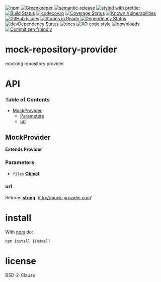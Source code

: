[![npm](https://img.shields.io/npm/v/mock-repository-provider.svg)](https://www.npmjs.com/package/mock-repository-provider)
[![Greenkeeper](https://badges.greenkeeper.io/arlac77/mock-repository-provider.svg)](https://greenkeeper.io/)
[![semantic-release](https://img.shields.io/badge/%20%20%F0%9F%93%A6%F0%9F%9A%80-semantic--release-e10079.svg)](https://github.com/arlac77/mock-repository-provider)
[![styled with prettier](https://img.shields.io/badge/styled_with-prettier-ff69b4.svg)](https://github.com/prettier/prettier)
[![Build Status](https://secure.travis-ci.org/arlac77/mock-repository-provider.png)](http://travis-ci.org/arlac77/mock-repository-provider)
[![codecov.io](http://codecov.io/github/arlac77/mock-repository-provider/coverage.svg?branch=master)](http://codecov.io/github/arlac77/mock-repository-provider?branch=master)
[![Coverage Status](https://coveralls.io/repos/arlac77/mock-repository-provider/badge.svg)](https://coveralls.io/r/arlac77/mock-repository-provider)
[![Known Vulnerabilities](https://snyk.io/test/github/arlac77/mock-repository-provider/badge.svg)](https://snyk.io/test/github/arlac77/mock-repository-provider)
[![GitHub Issues](https://img.shields.io/github/issues/arlac77/mock-repository-provider.svg?style=flat-square)](https://github.com/arlac77/mock-repository-provider/issues)
[![Stories in Ready](https://badge.waffle.io/arlac77/mock-repository-provider.svg?label=ready&title=Ready)](http://waffle.io/arlac77/mock-repository-provider)
[![Dependency Status](https://david-dm.org/arlac77/mock-repository-provider.svg)](https://david-dm.org/arlac77/mock-repository-provider)
[![devDependency Status](https://david-dm.org/arlac77/mock-repository-provider/dev-status.svg)](https://david-dm.org/arlac77/mock-repository-provider#info=devDependencies)
[![docs](http://inch-ci.org/github/arlac77/mock-repository-provider.svg?branch=master)](http://inch-ci.org/github/arlac77/mock-repository-provider)
[![XO code style](https://img.shields.io/badge/code_style-XO-5ed9c7.svg)](https://github.com/sindresorhus/xo)
[![downloads](http://img.shields.io/npm/dm/mock-repository-provider.svg?style=flat-square)](https://npmjs.org/package/mock-repository-provider)
[![Commitizen friendly](https://img.shields.io/badge/commitizen-friendly-brightgreen.svg)](http://commitizen.github.io/cz-cli/)

# mock-repository-provider

mocking repository provider

# API

<!-- Generated by documentation.js. Update this documentation by updating the source code. -->

### Table of Contents

-   [MockProvider](#mockprovider)
    -   [Parameters](#parameters)
    -   [url](#url)

## MockProvider

**Extends Provider**

### Parameters

-   `files` **[Object](https://developer.mozilla.org/docs/Web/JavaScript/Reference/Global_Objects/Object)** 

### url

Returns **[string](https://developer.mozilla.org/docs/Web/JavaScript/Reference/Global_Objects/String)** '<http://mock-provider.com>'

# install

With [npm](http://npmjs.org) do:

```shell
npm install {{name}}
```

# license

BSD-2-Clause
